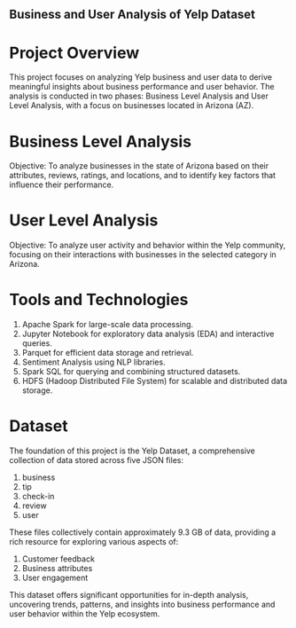 
## Business and User Analysis of Yelp Dataset

# Project Overview
This project focuses on analyzing Yelp business and user data to derive meaningful insights about business performance and user behavior. The analysis is conducted in two phases: Business Level Analysis and User Level Analysis, with a focus on businesses located in Arizona (AZ).

# Business Level Analysis
Objective:
To analyze businesses in the state of Arizona based on their attributes, reviews, ratings, and locations, and to identify key factors that influence their performance.

# User Level Analysis
Objective:
To analyze user activity and behavior within the Yelp community, focusing on their interactions with businesses in the selected category in Arizona.

# Tools and Technologies
1. Apache Spark for large-scale data processing.
2. Jupyter Notebook for exploratory data analysis (EDA) and interactive queries.
3. Parquet for efficient data storage and retrieval.
4. Sentiment Analysis using NLP libraries.
5. Spark SQL for querying and combining structured datasets.
6. HDFS (Hadoop Distributed File System) for scalable and distributed data storage.

# Dataset

The foundation of this project is the Yelp Dataset, a comprehensive collection of data stored across five JSON files:

1. business
2. tip
3. check-in
4. review
5. user

   
These files collectively contain approximately 9.3 GB of data, providing a rich resource for exploring various aspects of:

1. Customer feedback
2. Business attributes
3. User engagement

   
This dataset offers significant opportunities for in-depth analysis, uncovering trends, patterns, and insights into business performance and user behavior within the Yelp ecosystem.
